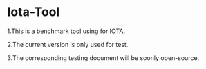 # Iota-Tool
1.This is a benchmark tool using for IOTA.

2.The current version is only used for test.

3.The corresponding testing document will be soonly open-source.
